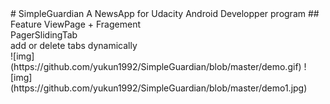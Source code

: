 <snippet>
  <content>
# SimpleGuardian
A NewsApp for Udacity Android Developper program
## Feature
ViewPage + Fragement <br>
PagerSlidingTab <br>
add or delete tabs dynamically <br>
![img](https://github.com/yukun1992/SimpleGuardian/blob/master/demo.gif)
![img](https://github.com/yukun1992/SimpleGuardian/blob/master/demo1.jpg)
</content>
  <tabTrigger></tabTrigger>
</snippet>

